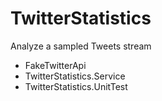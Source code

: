 # TwitterStatistics
Analyze a sampled Tweets stream

* FakeTwitterApi
* TwitterStatistics.Service
* TwitterStatistics.UnitTest
